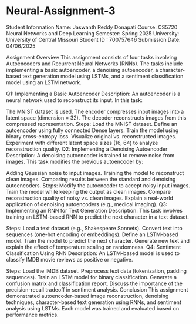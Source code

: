 # Neural-Assignment-3

Student Information
Name: Jaswanth Reddy Donapati Course: CS5720 Neural Networks and Deep Learning
Semester: Spring 2025
University: University of Central Missouri
Student ID : 700757646 Submission Date: 04/06/2025

Assignment Overview
This assignment consists of four tasks involving Autoencoders and Recurrent Neural Networks (RNNs). The tasks include implementing a basic autoencoder, a denoising autoencoder, a character-based text generation model using LSTMs, and a sentiment classification model using an LSTM network.

Q1: Implementing a Basic Autoencoder
Description:
An autoencoder is a neural network used to reconstruct its input. In this task:

The MNIST dataset is used.
The encoder compresses input images into a latent space (dimension = 32).
The decoder reconstructs images from this compressed representation.
Steps:
Load the MNIST dataset.
Define an autoencoder using fully connected Dense layers.
Train the model using binary cross-entropy loss.
Visualize original vs. reconstructed images.
Experiment with different latent space sizes (16, 64) to analyze reconstruction quality.
Q2: Implementing a Denoising Autoencoder
Description:
A denoising autoencoder is trained to remove noise from images. This task modifies the previous autoencoder by:

Adding Gaussian noise to input images.
Training the model to reconstruct clean images.
Comparing results between the standard and denoising autoencoders.
Steps:
Modify the autoencoder to accept noisy input images.
Train the model while keeping the output as clean images.
Compare reconstruction quality of noisy vs. clean images.
Explain a real-world application of denoising autoencoders (e.g., medical imaging).
Q3: Implementing an RNN for Text Generation
Description:
This task involves training an LSTM-based RNN to predict the next character in a text dataset.

Steps:
Load a text dataset (e.g., Shakespeare Sonnets).
Convert text into sequences (one-hot encoding or embeddings).
Define an LSTM-based model.
Train the model to predict the next character.
Generate new text and explain the effect of temperature scaling on randomness.
Q4: Sentiment Classification Using RNN
Description:
An LSTM-based model is used to classify IMDB movie reviews as positive or negative.

Steps:
Load the IMDB dataset.
Preprocess text data (tokenization, padding sequences).
Train an LSTM model for binary classification.
Generate a confusion matrix and classification report.
Discuss the importance of the precision-recall tradeoff in sentiment analysis.
Conclusion
This assignment demonstrated autoencoder-based image reconstruction, denoising techniques, character-based text generation using RNNs, and sentiment analysis using LSTMs. Each model was trained and evaluated based on performance metrics.
